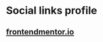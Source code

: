 # Social links profile

## [frontendmentor.io](https://www.frontendmentor.io/challenges/social-links-profile-UG32l9m6dQ)
